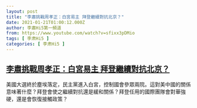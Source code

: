 ```yaml
---
layout: post
title: "李肅挑戰周孝正：白宮易主 拜登繼續對抗北京？"
date: 2021-01-21T01:00:12.000Z
author: 李肅Hi5第一頻道
from: https://www.youtube.com/watch?v=sfixx3pDMio
tags: [ 李肃Hi5 ]
categories: [ 李肃Hi5 ]
---
```

<!--1611190812000-->
[李肅挑戰周孝正：白宮易主 拜登繼續對抗北京？](https://www.youtube.com/watch?v=sfixx3pDMio)
------

<div>
美國大選終於塵埃落定，民主黨進入白宮，控制國會參眾兩院。這對美中國的關係意味著什麼？拜登會使之繼續對抗還是緩和關係？拜登任用的國際團隊會對華強硬，還是會恢復接觸政策？
</div>
